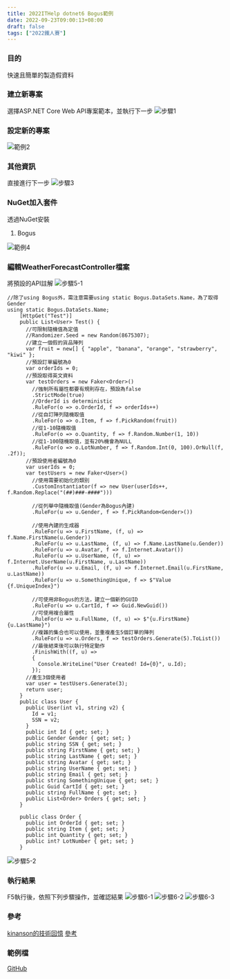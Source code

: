 ```yaml
---
title: 2022ITHelp dotnet6 Bogus範例
date: 2022-09-23T09:00:13+08:00
draft: false
tags: ["2022鐵人賽"]
---
```

### 目的
快速且簡單的製造假資料


### 建立新專案
選擇ASP.NET Core Web API專案範本，並執行下一步
![步驟1](https://user-images.githubusercontent.com/19286751/143255617-9964a993-becd-414b-aba2-632e99dd985d.png)
### 設定新的專案
![範例2](https://user-images.githubusercontent.com/19286751/183701560-5fe61436-28ec-4148-bec5-a44e328ce89a.png)
### 其他資訊
直接進行下一步
![步驟3](https://user-images.githubusercontent.com/19286751/148767425-ef0c8469-3d95-4f86-87ca-1c47c5cd0791.png)
### NuGet加入套件
透過NuGet安裝
1. Bogus

![範例4](https://user-images.githubusercontent.com/19286751/183705381-0650c8e8-dae2-4fd2-944d-a2dd8b2603c0.png)
### 編輯WeatherForecastController檔案
將預設的API註解
![步驟5-1](https://user-images.githubusercontent.com/19286751/154978191-e218edc4-5df3-49ad-9b7b-c4ddfa9fcdb1.png)
```
//除了using Bogus外，需注意需要using static Bogus.DataSets.Name，為了取得Gender
using static Bogus.DataSets.Name;
    [HttpGet("Test")]
    public List<User> Test() {
      //可限制隨機值為定值
      //Randomizer.Seed = new Random(8675307);
      //建立一個假的貨品陣列
      var fruit = new[] { "apple", "banana", "orange", "strawberry", "kiwi" };
      //預設訂單編號為0
      var orderIds = 0;
      //預設取得英文資料
      var testOrders = new Faker<Order>()
        //強制所有屬性都要有規則存在，預設為false
        .StrictMode(true)
        //OrderId is deterministic
        .RuleFor(o => o.OrderId, f => orderIds++)
        //從自訂陣列隨機取值
        .RuleFor(o => o.Item, f => f.PickRandom(fruit))
        //從1-10隨機取值
        .RuleFor(o => o.Quantity, f => f.Random.Number(1, 10))
        //從1-100隨機取值，並有20%機會為NULL
        .RuleFor(o => o.LotNumber, f => f.Random.Int(0, 100).OrNull(f, .2f));
      //預設使用者編號為0
      var userIds = 0;
      var testUsers = new Faker<User>()
        //使用需要初始化的類別
        .CustomInstantiator(f => new User(userIds++, f.Random.Replace("(##)###-####")))

        //從列舉中隨機取值(Gender為Bogus內建)
        .RuleFor(u => u.Gender, f => f.PickRandom<Gender>())

        //使用內建的生成器
        .RuleFor(u => u.FirstName, (f, u) => f.Name.FirstName(u.Gender))
        .RuleFor(u => u.LastName, (f, u) => f.Name.LastName(u.Gender))
        .RuleFor(u => u.Avatar, f => f.Internet.Avatar())
        .RuleFor(u => u.UserName, (f, u) => f.Internet.UserName(u.FirstName, u.LastName))
        .RuleFor(u => u.Email, (f, u) => f.Internet.Email(u.FirstName, u.LastName))
        .RuleFor(u => u.SomethingUnique, f => $"Value {f.UniqueIndex}")

        //可使用非Bogus的方法，建立一個新的GUID
        .RuleFor(u => u.CartId, f => Guid.NewGuid())
        //可使用複合屬性
        .RuleFor(u => u.FullName, (f, u) => $"{u.FirstName} {u.LastName}")
        //複雜的集合也可以使用，並重複產生5個訂單的陣列
        .RuleFor(u => u.Orders, f => testOrders.Generate(5).ToList())
        //最後結束後可以執行特定動作
        .FinishWith((f, u) =>
        {
          Console.WriteLine("User Created! Id={0}", u.Id);
        });
      //產生3個使用者
      var user = testUsers.Generate(3);
      return user;
    }
    public class User {
      public User(int v1, string v2) {
        Id = v1;
        SSN = v2;
      }
      public int Id { get; set; }
      public Gender Gender { get; set; }
      public string SSN { get; set; }
      public string FirstName { get; set; }
      public string LastName { get; set; }
      public string Avatar { get; set; }
      public string UserName { get; set; }
      public string Email { get; set; }
      public string SomethingUnique { get; set; }
      public Guid CartId { get; set; }
      public string FullName { get; set; }
      public List<Order> Orders { get; set; }
    }

    public class Order {
      public int OrderId { get; set; }
      public string Item { get; set; }
      public int Quantity { get; set; }
      public int? LotNumber { get; set; }
    }
```
![步驟5-2](https://user-images.githubusercontent.com/19286751/184668463-caa6878c-7f61-4d58-ba10-83e6dd5f04a7.png)
### 執行結果
F5執行後，依照下列步驟操作，並確認結果
![步驟6-1](https://user-images.githubusercontent.com/19286751/154981306-58a41739-acac-448d-851f-b7d3666999b1.png)
![步驟6-2](https://user-images.githubusercontent.com/19286751/154981450-28bd0211-3653-4b03-9ab3-877b060deb97.png)
![步驟6-3](https://user-images.githubusercontent.com/19286751/184669103-5e06bf22-cd80-4ccc-9a1c-173f903566bf.png)
### 參考
[kinanson的技術回憶](https://dotblogs.com.tw/kinanson/2017/04/27/083741)
[參考](https://blog.myctw.cc/post/a1fe.html)
### 範例檔
[GitHub](https://github.com/CI-YU/2022-ITHelp/tree/main/BogusExample)